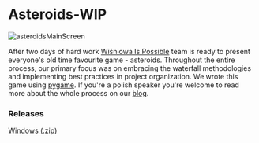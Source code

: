 # Asteroids-WIP
![asteroidsMainScreen](https://github.com/WiktorGorecki/Asteroids-WIP/assets/60294931/a732b5fc-68ee-44bd-9e4b-de4663aa856c)

After two days of hard work [Wiśniowa Is Possible](https://wip-tm1.netlify.app/) team is ready to present everyone's old time favourite game - asteroids. Throughout the entire process, our primary focus was on embracing the waterfall methodologies and implementing best practices in project organization. We wrote this game using [pygame](https://www.pygame.org/). If you're a polish speaker you're welcome to read more about the whole process on our [blog](https://wip-tm1.netlify.app/).

### Releases
[Windows (.zip)](https://github.com/WiktorGorecki/Asteroids-WIP/archive/refs/tags/Alpha.zip)